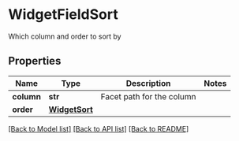 # WidgetFieldSort

Which column and order to sort by
## Properties
Name | Type | Description | Notes
------------ | ------------- | ------------- | -------------
**column** | **str** | Facet path for the column | 
**order** | [**WidgetSort**](WidgetSort.md) |  | 

[[Back to Model list]](README.md#documentation-for-models) [[Back to API list]](README.md#documentation-for-api-endpoints) [[Back to README]](README.md)


